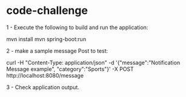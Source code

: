 # code-challenge

1 - Execute the following to build and run the application: 

mvn install
mvn spring-boot:run

2 - make a sample message Post to test:

curl -H "Content-Type: application/json" -d '{"message":"Notification Message example", "category":"Sports"}' -X POST http://localhost:8080/message

3 - Check application output.
